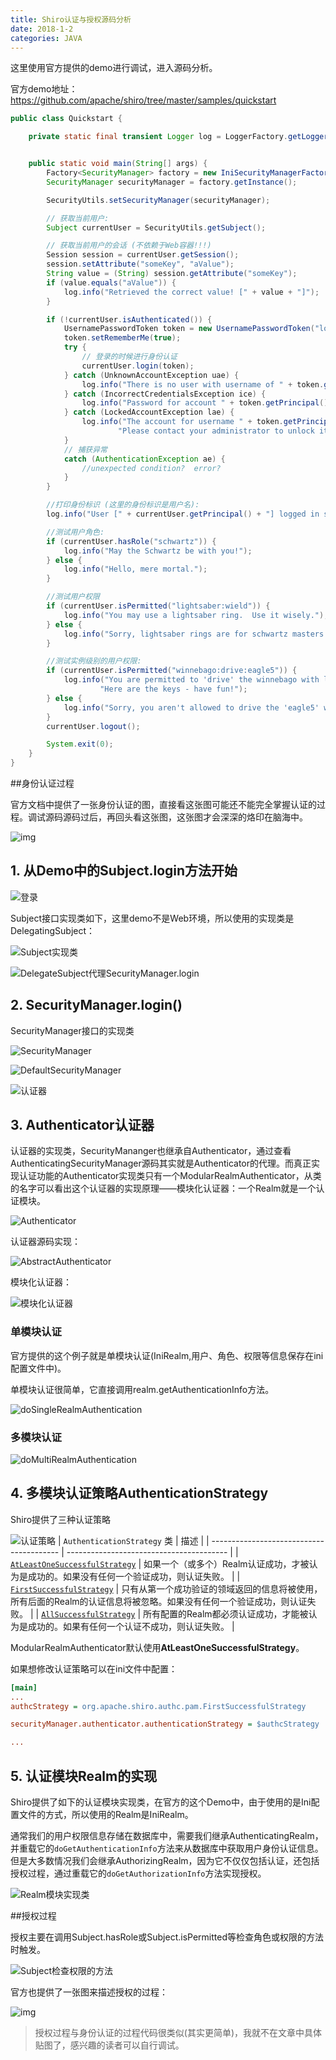 ```yaml
---
title: Shiro认证与授权源码分析
date: 2018-1-2
categories: JAVA
---
```


这里使用官方提供的demo进行调试，进入源码分析。

官方demo地址：https://github.com/apache/shiro/tree/master/samples/quickstart

```java
public class Quickstart {

    private static final transient Logger log = LoggerFactory.getLogger(Quickstart.class);


    public static void main(String[] args) {
        Factory<SecurityManager> factory = new IniSecurityManagerFactory("classpath:shiro.ini");
        SecurityManager securityManager = factory.getInstance();

        SecurityUtils.setSecurityManager(securityManager);

        // 获取当前用户:
        Subject currentUser = SecurityUtils.getSubject();

        // 获取当前用户的会话 (不依赖于Web容器!!!)
        Session session = currentUser.getSession();
        session.setAttribute("someKey", "aValue");
        String value = (String) session.getAttribute("someKey");
        if (value.equals("aValue")) {
            log.info("Retrieved the correct value! [" + value + "]");
        }

        if (!currentUser.isAuthenticated()) {
            UsernamePasswordToken token = new UsernamePasswordToken("lonestarr", "vespa");
            token.setRememberMe(true);
            try {
                // 登录的时候进行身份认证
                currentUser.login(token);
            } catch (UnknownAccountException uae) {
                log.info("There is no user with username of " + token.getPrincipal());
            } catch (IncorrectCredentialsException ice) {
                log.info("Password for account " + token.getPrincipal() + " was incorrect!");
            } catch (LockedAccountException lae) {
                log.info("The account for username " + token.getPrincipal() + " is locked.  " +
                        "Please contact your administrator to unlock it.");
            }
            // 捕获异常
            catch (AuthenticationException ae) {
                //unexpected condition?  error?
            }
        }

        //打印身份标识 (这里的身份标识是用户名):
        log.info("User [" + currentUser.getPrincipal() + "] logged in successfully.");

        //测试用户角色:
        if (currentUser.hasRole("schwartz")) {
            log.info("May the Schwartz be with you!");
        } else {
            log.info("Hello, mere mortal.");
        }

        //测试用户权限
        if (currentUser.isPermitted("lightsaber:wield")) {
            log.info("You may use a lightsaber ring.  Use it wisely.");
        } else {
            log.info("Sorry, lightsaber rings are for schwartz masters only.");
        }

        //测试实例级别的用户权限:
        if (currentUser.isPermitted("winnebago:drive:eagle5")) {
            log.info("You are permitted to 'drive' the winnebago with license plate (id) 'eagle5'.  " +
                    "Here are the keys - have fun!");
        } else {
            log.info("Sorry, you aren't allowed to drive the 'eagle5' winnebago!");
        }
        currentUser.logout();

        System.exit(0);
    }
}
```

##身份认证过程

官方文档中提供了一张身份认证的图，直接看这张图可能还不能完全掌握认证的过程。调试源码源码过后，再回头看这张图，这张图才会深深的烙印在脑海中。

![img](http://shiro.apache.org/assets/images/ShiroAuthenticationSequence.png)

## 1. 从Demo中的Subject.login方法开始

![登录](http://img-blog.csdn.net/20180104170408572?watermark/2/text/aHR0cDovL2Jsb2cuY3Nkbi5uZXQvSG9sbW9meQ==/font/5a6L5L2T/fontsize/400/fill/I0JBQkFCMA==/dissolve/70/gravity/SouthEast)

Subject接口实现类如下，这里demo不是Web环境，所以使用的实现类是DelegatingSubject：

![Subject实现类](http://img-blog.csdn.net/20180104170435371?watermark/2/text/aHR0cDovL2Jsb2cuY3Nkbi5uZXQvSG9sbW9meQ==/font/5a6L5L2T/fontsize/400/fill/I0JBQkFCMA==/dissolve/70/gravity/SouthEast)

![DelegateSubject代理SecurityManager.login](http://img-blog.csdn.net/20180104170450197?watermark/2/text/aHR0cDovL2Jsb2cuY3Nkbi5uZXQvSG9sbW9meQ==/font/5a6L5L2T/fontsize/400/fill/I0JBQkFCMA==/dissolve/70/gravity/SouthEast)

## 2. SecurityManager.login()

SecurityManager接口的实现类

![SecurityManager](http://img-blog.csdn.net/20180104170549107?watermark/2/text/aHR0cDovL2Jsb2cuY3Nkbi5uZXQvSG9sbW9meQ==/font/5a6L5L2T/fontsize/400/fill/I0JBQkFCMA==/dissolve/70/gravity/SouthEast)

![DefaultSecurityManager](http://img-blog.csdn.net/20180104170605956?watermark/2/text/aHR0cDovL2Jsb2cuY3Nkbi5uZXQvSG9sbW9meQ==/font/5a6L5L2T/fontsize/400/fill/I0JBQkFCMA==/dissolve/70/gravity/SouthEast)

![认证器](http://img-blog.csdn.net/20180104170630450?watermark/2/text/aHR0cDovL2Jsb2cuY3Nkbi5uZXQvSG9sbW9meQ==/font/5a6L5L2T/fontsize/400/fill/I0JBQkFCMA==/dissolve/70/gravity/SouthEast)

## 3. Authenticator认证器

认证器的实现类，SecurityMananger也继承自Authenticator，通过查看AuthenticatingSecurityManager源码其实就是Authenticator的代理。而真正实现认证功能的Authenticator实现类只有一个ModularRealmAuthenticator，从类的名字可以看出这个认证器的实现原理——模块化认证器：一个Realm就是一个认证模块。

![Authenticator](http://img-blog.csdn.net/20180104170649555?watermark/2/text/aHR0cDovL2Jsb2cuY3Nkbi5uZXQvSG9sbW9meQ==/font/5a6L5L2T/fontsize/400/fill/I0JBQkFCMA==/dissolve/70/gravity/SouthEast)

认证器源码实现：

![AbstractAuthenticator](http://img-blog.csdn.net/20180104170709093?watermark/2/text/aHR0cDovL2Jsb2cuY3Nkbi5uZXQvSG9sbW9meQ==/font/5a6L5L2T/fontsize/400/fill/I0JBQkFCMA==/dissolve/70/gravity/SouthEast)

模块化认证器：

![模块化认证器](http://img-blog.csdn.net/20180104170731346?watermark/2/text/aHR0cDovL2Jsb2cuY3Nkbi5uZXQvSG9sbW9meQ==/font/5a6L5L2T/fontsize/400/fill/I0JBQkFCMA==/dissolve/70/gravity/SouthEast)

### 单模块认证

官方提供的这个例子就是单模块认证(IniRealm,用户、角色、权限等信息保存在ini配置文件中)。

单模块认证很简单，它直接调用realm.getAuthenticationInfo方法。

![doSingleRealmAuthentication](http://img-blog.csdn.net/20180104170754624?watermark/2/text/aHR0cDovL2Jsb2cuY3Nkbi5uZXQvSG9sbW9meQ==/font/5a6L5L2T/fontsize/400/fill/I0JBQkFCMA==/dissolve/70/gravity/SouthEast)

### 多模块认证

![doMultiRealmAuthentication](http://img-blog.csdn.net/20180104170825091?watermark/2/text/aHR0cDovL2Jsb2cuY3Nkbi5uZXQvSG9sbW9meQ==/font/5a6L5L2T/fontsize/400/fill/I0JBQkFCMA==/dissolve/70/gravity/SouthEast)

## 4. 多模块认证策略AuthenticationStrategy

Shiro提供了三种认证策略

![认证策略](http://img-blog.csdn.net/20180104170851663?watermark/2/text/aHR0cDovL2Jsb2cuY3Nkbi5uZXQvSG9sbW9meQ==/font/5a6L5L2T/fontsize/400/fill/I0JBQkFCMA==/dissolve/70/gravity/SouthEast)
| `AuthenticationStrategy` 类               | 描述                                       |
| ---------------------------------------- | ---------------------------------------- |
| [`AtLeastOneSuccessfulStrategy`](http://shiro.apache.org/static/current/apidocs/org/apache/shiro/authc/pam/AtLeastOneSuccessfulStrategy.html) | 如果一个（或多个）Realm认证成功，才被认为是成功的。如果没有任何一个验证成功，则认证失败。 |
| [`FirstSuccessfulStrategy`](http://shiro.apache.org/static/current/apidocs/org/apache/shiro/authc/pam/FirstSuccessfulStrategy.html) | 只有从第一个成功验证的领域返回的信息将被使用，所有后面的Realm的认证信息将被忽略。如果没有任何一个验证成功，则认证失败。 |
| [`AllSuccessfulStrategy`](http://shiro.apache.org/static/current/apidocs/org/apache/shiro/authc/pam/AllSuccessfulStrategy.html) | 所有配置的Realm都必须认证成功，才能被认为是成功的。如果有任何一个认证不成功，则认证失败。 |

ModularRealmAuthenticator默认使用**AtLeastOneSuccessfulStrategy**。

如果想修改认证策略可以在ini文件中配置：

```ini
[main]
...
authcStrategy = org.apache.shiro.authc.pam.FirstSuccessfulStrategy

securityManager.authenticator.authenticationStrategy = $authcStrategy

...
```

## 5. 认证模块Realm的实现

Shiro提供了如下的认证模块实现类，在官方的这个Demo中，由于使用的是Ini配置文件的方式，所以使用的Realm是IniRealm。

通常我们的用户权限信息存储在数据库中，需要我们继承AuthenticatingRealm，并重载它的`doGetAuthenticationInfo`方法来从数据库中获取用户身份认证信息。但是大多数情况我们会继承AuthorizingRealm，因为它不仅仅包括认证，还包括授权过程，通过重载它的`doGetAuthorizationInfo`方法实现授权。

![Realm模块实现类](http://img-blog.csdn.net/20180104170923976?watermark/2/text/aHR0cDovL2Jsb2cuY3Nkbi5uZXQvSG9sbW9meQ==/font/5a6L5L2T/fontsize/400/fill/I0JBQkFCMA==/dissolve/70/gravity/SouthEast)

##授权过程

授权主要在调用Subject.hasRole或Subject.isPermitted等检查角色或权限的方法时触发。

![Subject检查权限的方法](http://img-blog.csdn.net/20180104170953862?watermark/2/text/aHR0cDovL2Jsb2cuY3Nkbi5uZXQvSG9sbW9meQ==/font/5a6L5L2T/fontsize/400/fill/I0JBQkFCMA==/dissolve/70/gravity/SouthEast)

官方也提供了一张图来描述授权的过程：

![img](http://shiro.apache.org/assets/images/ShiroAuthorizationSequence.png)

> 授权过程与身份认证的过程代码很类似(其实更简单)，我就不在文章中具体贴图了，感兴趣的读者可以自行调试。

